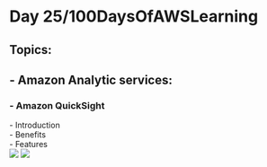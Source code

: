 <h1> Day 25/100DaysOfAWSLearning </h1>
<h2> Topics: </h2>

 <h2>  - Amazon Analytic services: </h2>

<h3> - Amazon QuickSight </h3>
          - Introduction <br>
          - Benefits <br>
          - Features <br>

<img src = "https://github.com/thetechgirlgita/100-days-of-aws-learning/blob/master/Images/Day25/25_1.jpg?raw=true">
<img src = "https://github.com/thetechgirlgita/100-days-of-aws-learning/blob/master/Images/Day25/25_2.jpg?raw=true">

